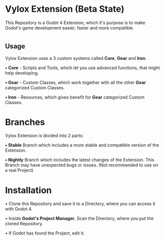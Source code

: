# Vylox Extension (Beta State)

This Repository is a Godot 4 Extension, which it's purpose is to make Godot's game development easier, faster and more compatible.
#
## Usage
Vylox Extension uses a 3 custom systems called **Core**, **Gear** and **Iron**.

**• Core** - Scripts and Tools, which let you use advanced functions, that might help developing.

**• Gear** - Custom Classes, which work together with all the other **Gear** categorized Custom Classes.

**• Iron** - Resources, which gives benefit for **Gear** categorized Custom Classes.

# Branches
Vylox Extension is divided into 2 parts:

**• Stable** Branch which includes a more stable and compatible version of the Extension.

**• Nightly** Branch which includes the latest changes of the Extension. This Branch may have unexpected bugs or issues. (Not recommended to use on a real Project)

# Installation
• Clone this Repository and save it to a Directory, where you can access it with Godot 4.

• Inside **Godot's Project Manager**, Scan the Directory, where you put the cloned Repository.

• If Godot has found the Project, edit it.
